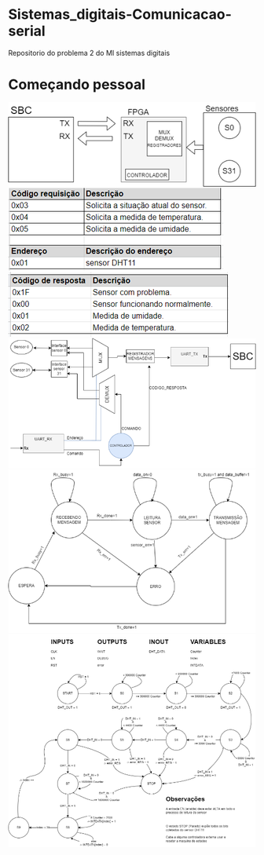 # Sistemas_digitais-Comunicacao-serial 
 Repositorio do problema 2 do MI sistemas digitais
<h1>Começando pessoal</h1>
<img src ="imagens/imagem3.png">

<img src ="imagens/requisicao.png">

<img src ="imagens/resposta.png">

<img src ="imagens/imagem1.png">

<img src ="imagens/imagem6.png">

<img src ="imagens/imagem5.png">